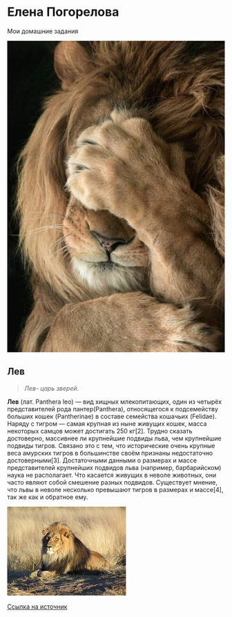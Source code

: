 # Елена Погорелова

Мои домашние задания


![фотография льва](kartinky/82419361_2501648406627728_9168771410405883904_n.jpg "Стеснительный лев")




## Лев


> *Лев- царь зверей.*


**Лев** (лат. Panthera leo) — вид хищных млекопитающих, один из четырёх представителей рода пантер(Panthera), относящегося к подсемейству больших кошек (Pantherinae) в составе семейства кошачьих (Felidae). Наряду с тигром — самая крупная из ныне живущих кошек, масса некоторых самцов может достигать 250 кг[2]. Трудно сказать достоверно, массивнее ли крупнейшие подвиды льва, чем крупнейшие подвиды тигров. Связано это с тем, что исторические очень крупные веса амурских тигров в большинстве своём признаны недостаточно достоверными[3]. Достаточными данными о размерах и массе представителей крупнейших подвидов льва (например, барбарийском) наука не располагает. Что касается живущих в неволе животных, они часто являют собой смешение разных подвидов. Существует мнение, что львы в неволе несколько превышают тигров в размерах и массе[4], так же как и обратное ему.

![фотография льва](kartinky/Lion_waiting_in_Namibia.jpg)



[Ссылка на источник](https://ru.wikipedia.org/wiki/%D0%9B%D0%B5%D0%B2)
